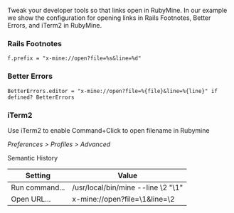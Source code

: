 Tweak your developer tools so that links open in RubyMine. In our example we show the configuration for opening links in Rails Footnotes, Better Errors, and iTerm2 in RubyMine.

### Rails Footnotes

````
f.prefix = "x-mine://open?file=%s&line=%d"
````

### Better Errors

````
BetterErrors.editor = "x-mine://open?file=%{file}&line=%{line}" if defined? BetterErrors
````

### iTerm2

Use iTerm2 to enable Command+Click to open filename in Rubymine

_Preferences > Profiles > Advanced_

Semantic History

| Setting        | Value                              |
| -------------- | ---------------------------------- |
| Run command... | /usr/local/bin/mine --line \2 "\1" |
| Open URL...    | x-mine://open?file=\1&line=\2      |